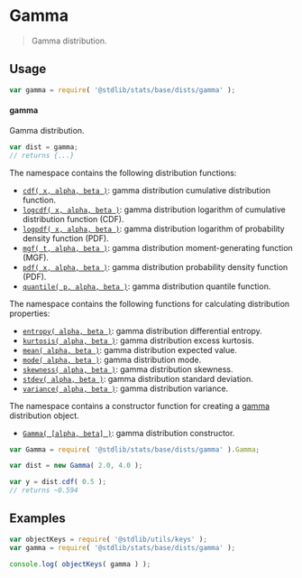 <!--

@license Apache-2.0

Copyright (c) 2018 The Stdlib Authors.

Licensed under the Apache License, Version 2.0 (the "License");
you may not use this file except in compliance with the License.
You may obtain a copy of the License at

   http://www.apache.org/licenses/LICENSE-2.0

Unless required by applicable law or agreed to in writing, software
distributed under the License is distributed on an "AS IS" BASIS,
WITHOUT WARRANTIES OR CONDITIONS OF ANY KIND, either express or implied.
See the License for the specific language governing permissions and
limitations under the License.

-->

# Gamma

> Gamma distribution.

<section class="usage">

## Usage

```javascript
var gamma = require( '@stdlib/stats/base/dists/gamma' );
```

#### gamma

Gamma distribution.

```javascript
var dist = gamma;
// returns {...}
```

The namespace contains the following distribution functions:

<!-- <toc pattern="*+(cdf|pdf|mgf|quantile)*"> -->

<div class="namespace-toc">

-   <span class="signature">[`cdf( x, alpha, beta )`][@stdlib/stats/base/dists/gamma/cdf]</span><span class="delimiter">: </span><span class="description">gamma distribution cumulative distribution function.</span>
-   <span class="signature">[`logcdf( x, alpha, beta )`][@stdlib/stats/base/dists/gamma/logcdf]</span><span class="delimiter">: </span><span class="description">gamma distribution logarithm of cumulative distribution function (CDF).</span>
-   <span class="signature">[`logpdf( x, alpha, beta )`][@stdlib/stats/base/dists/gamma/logpdf]</span><span class="delimiter">: </span><span class="description">gamma distribution logarithm of probability density function (PDF).</span>
-   <span class="signature">[`mgf( t, alpha, beta )`][@stdlib/stats/base/dists/gamma/mgf]</span><span class="delimiter">: </span><span class="description">gamma distribution moment-generating function (MGF).</span>
-   <span class="signature">[`pdf( x, alpha, beta )`][@stdlib/stats/base/dists/gamma/pdf]</span><span class="delimiter">: </span><span class="description">gamma distribution probability density function (PDF).</span>
-   <span class="signature">[`quantile( p, alpha, beta )`][@stdlib/stats/base/dists/gamma/quantile]</span><span class="delimiter">: </span><span class="description">gamma distribution quantile function.</span>

</div>

<!-- </toc> -->

The namespace contains the following functions for calculating distribution properties:

<!-- <toc pattern="*+(entropy|kurtosis|mean|median|mode|skewness|stdev|variance)*"> -->

<div class="namespace-toc">

-   <span class="signature">[`entropy( alpha, beta )`][@stdlib/stats/base/dists/gamma/entropy]</span><span class="delimiter">: </span><span class="description">gamma distribution differential entropy.</span>
-   <span class="signature">[`kurtosis( alpha, beta )`][@stdlib/stats/base/dists/gamma/kurtosis]</span><span class="delimiter">: </span><span class="description">gamma distribution excess kurtosis.</span>
-   <span class="signature">[`mean( alpha, beta )`][@stdlib/stats/base/dists/gamma/mean]</span><span class="delimiter">: </span><span class="description">gamma distribution expected value.</span>
-   <span class="signature">[`mode( alpha, beta )`][@stdlib/stats/base/dists/gamma/mode]</span><span class="delimiter">: </span><span class="description">gamma distribution mode.</span>
-   <span class="signature">[`skewness( alpha, beta )`][@stdlib/stats/base/dists/gamma/skewness]</span><span class="delimiter">: </span><span class="description">gamma distribution skewness.</span>
-   <span class="signature">[`stdev( alpha, beta )`][@stdlib/stats/base/dists/gamma/stdev]</span><span class="delimiter">: </span><span class="description">gamma distribution standard deviation.</span>
-   <span class="signature">[`variance( alpha, beta )`][@stdlib/stats/base/dists/gamma/variance]</span><span class="delimiter">: </span><span class="description">gamma distribution variance.</span>

</div>

<!-- </toc> -->

The namespace contains a constructor function for creating a [gamma][gamma-distribution] distribution object.

<!-- <toc pattern="*ctor*"> -->

<div class="namespace-toc">

-   <span class="signature">[`Gamma( [alpha, beta] )`][@stdlib/stats/base/dists/gamma/ctor]</span><span class="delimiter">: </span><span class="description">gamma distribution constructor.</span>

</div>

<!-- </toc> -->

```javascript
var Gamma = require( '@stdlib/stats/base/dists/gamma' ).Gamma;

var dist = new Gamma( 2.0, 4.0 );

var y = dist.cdf( 0.5 );
// returns ~0.594
```

</section>

<!-- /.usage -->

<section class="examples">

## Examples

<!-- TODO: better examples -->

<!-- eslint no-undef: "error" -->

```javascript
var objectKeys = require( '@stdlib/utils/keys' );
var gamma = require( '@stdlib/stats/base/dists/gamma' );

console.log( objectKeys( gamma ) );
```

</section>

<!-- /.examples -->

<!-- Section for related `stdlib` packages. Do not manually edit this section, as it is automatically populated. -->

<section class="related">

</section>

<!-- /.related -->

<!-- Section for all links. Make sure to keep an empty line after the `section` element and another before the `/section` close. -->

<section class="links">

[gamma-distribution]: https://en.wikipedia.org/wiki/Gamma_distribution

<!-- <toc-links> -->

[@stdlib/stats/base/dists/gamma/ctor]: https://github.com/stdlib-js/stats/tree/main/base/dists/gamma/ctor

[@stdlib/stats/base/dists/gamma/entropy]: https://github.com/stdlib-js/stats/tree/main/base/dists/gamma/entropy

[@stdlib/stats/base/dists/gamma/kurtosis]: https://github.com/stdlib-js/stats/tree/main/base/dists/gamma/kurtosis

[@stdlib/stats/base/dists/gamma/mean]: https://github.com/stdlib-js/stats/tree/main/base/dists/gamma/mean

[@stdlib/stats/base/dists/gamma/mode]: https://github.com/stdlib-js/stats/tree/main/base/dists/gamma/mode

[@stdlib/stats/base/dists/gamma/skewness]: https://github.com/stdlib-js/stats/tree/main/base/dists/gamma/skewness

[@stdlib/stats/base/dists/gamma/stdev]: https://github.com/stdlib-js/stats/tree/main/base/dists/gamma/stdev

[@stdlib/stats/base/dists/gamma/variance]: https://github.com/stdlib-js/stats/tree/main/base/dists/gamma/variance

[@stdlib/stats/base/dists/gamma/cdf]: https://github.com/stdlib-js/stats/tree/main/base/dists/gamma/cdf

[@stdlib/stats/base/dists/gamma/logcdf]: https://github.com/stdlib-js/stats/tree/main/base/dists/gamma/logcdf

[@stdlib/stats/base/dists/gamma/logpdf]: https://github.com/stdlib-js/stats/tree/main/base/dists/gamma/logpdf

[@stdlib/stats/base/dists/gamma/mgf]: https://github.com/stdlib-js/stats/tree/main/base/dists/gamma/mgf

[@stdlib/stats/base/dists/gamma/pdf]: https://github.com/stdlib-js/stats/tree/main/base/dists/gamma/pdf

[@stdlib/stats/base/dists/gamma/quantile]: https://github.com/stdlib-js/stats/tree/main/base/dists/gamma/quantile

<!-- </toc-links> -->

</section>

<!-- /.links -->
